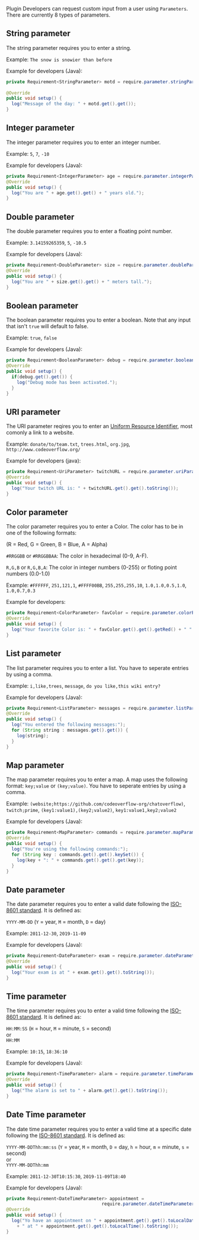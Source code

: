 Plugin Developers can request custom input from a user using `Parameters`. There are currently 8 types of parameters.
## String parameter
The string parameter requires you to enter a string. 

Example: `The snow is snowier than before`

Example for developers (Java): 
```java
private Requirement<StringParameter> motd = require.parameter.stringParameter("motd");
    
@Override
public void setup() {
  log("Message of the day: " + motd.get().get());
}
```
## Integer parameter
The integer parameter requires you to enter an integer number.

Example: `5`, `7`, `-10`

Example for developers (Java): 
```java
private Requirement<IntegerParameter> age = require.parameter.integerParameter("age");
@Override
public void setup() {
  log("You are " + age.get().get() + " years old.");
}
```
## Double parameter
The double parameter requires you to enter a floating point number.

Example: `3.14159265359`, `5`, `-10.5`

Example for developers (Java): 
```java
private Requirement<DoubleParameter> size = require.parameter.doubleParameter("size");
@Override
public void setup() {
  log("You are " + size.get().get() + " meters tall.");
}
```
## Boolean parameter
The boolean parameter requires you to enter a boolean. Note that any input that isn't `true` will default to false.

Example: `true`, `false`

Example for developers (Java):
```java
private Requirement<BooleanParameter> debug = require.parameter.booleanParameter("debug");
@Override
public void setup() {
  if(debug.get().get()) {
    log("Debug mode has been activated.");
  }
}
```
## URI parameter
The URI parameter reqires you to enter an [Uniform Resource Identifier](https://en.wikipedia.org/wiki/Uniform_Resource_Identifier), most comonly a link to a website.

Example: `donate/to/team.txt`, `trees.html`, `org.jpg`, `http://www.codeoverflow.org/`

Example for developers (java): 
```java
private Requirement<UriParameter> twitchURL = require.parameter.uriParameter("twitchURL");
@Override
public void setup() {
  log("Your twitch URL is: " + twitchURL.get().get().toString());
}
```
## Color parameter
The color parameter requires you to enter a Color. The color has to be in one of the following formats:

(R = Red, G = Green, B = Blue, A = Alpha)

`#RRGGBB` or `#RRGGBBAA`: The color in hexadecimal (0-9, A-F).

`R,G,B` or `R,G,B,A`: The color in integer numbers (0-255) or floting point numbers (0.0-1.0)

Example: `#FFFFFF`, `251,121,1`, `#FFFF00BB`, `255,255,255,10`, `1.0,1.0,0.5,1.0`, `1.0,0.7,0.3`

Example for developers:
```java
private Requirement<ColorParameter> favColor = require.parameter.colorParameter("favColor");
@Override
public void setup() {
  log("Your favorite Color is: " + favColor.get().get().getRed() + " " + favColor.get().get().getGreen() + " " + favColor.get().get().getGreen());
}
```
## List parameter
The list parameter requires you to enter a list. You have to seperate entries by using a comma.

Example: `i,like,trees`, `message`, `do you like,this wiki entry?`

Example for developers (Java):
```java
private Requirement<ListParameter> messages = require.parameter.listParameter("messages");
@Override
public void setup() {
  log("You entered the following messages:");
  for (String string : messages.get().get()) {
    log(string);
  }
}
```
## Map parameter
The map parameter requires you to enter a map. A map uses the following format: `key;value` or `(key;value)`. You have to seperate entries by using a comma.

Example: `(website;https://github.com/codeoverflow-org/chatoverflow)`, `twitch;prime`, `(key1:value1),(key2;value2)`, `key1:value1,key2;value2`

Example for developers (Java):
```java
private Requirement<MapParameter> commands = require.parameter.mapParameter("commands");
@Override
public void setup() {
  log("You're using the following commands:");
  for (String key : commands.get().get().keySet()) {
    log(key + ": " + commands.get().get().get(key));
  }
}
```
## Date parameter
The date parameter requires you to enter a valid date following the [ISO-8601 standard](https://en.wikipedia.org/wiki/ISO_8601). It is defined as:

`YYYY-MM-DD` (`Y` = year, `M` = month, `D` = day)

Example: `2011-12-30`, `2019-11-09`

Example for developers (Java):
```java
private Requirement<DateParameter> exam = require.parameter.dateParameter("exam");
@Override
public void setup() {
  log("Your exam is at " + exam.get().get().toString());
}
```
## Time parameter
The time parameter requires you to enter a valid time following the [ISO-8601 standard](https://en.wikipedia.org/wiki/ISO_8601). It is defined as:

`HH:MM:SS` (`H` = hour, `M` = minute, `S` = second)  
or  
`HH:MM`


Example: `10:15`, `18:36:10`

Example for developers (Java):
```java
private Requirement<TimeParameter> alarm = require.parameter.timeParameter("alarm");
@Override
public void setup() {
  log("The alarm is set to " + alarm.get().get().toString());
}
```
## Date Time parameter
The date time parameter requires you to enter a valid time at a specific date following the [ISO-8601 standard](https://en.wikipedia.org/wiki/ISO_8601). It is defined as:

`YYYY-MM-DDThh:mm:ss` (`Y` = year, `M` = month, `D` = day, `h` = hour, `m` = minute, `s` = second)  
or  
`YYYY-MM-DDThh:mm`


Example: `2011-12-30T10:15:30`, `2019-11-09T18:40`

Example for developers (Java):
```java
private Requirement<DateTimeParameter> appointment = 
                                    require.parameter.dateTimeParameter("appointment");
@Override
public void setup() {
  log("Yo have an appointment on " + appointment.get().get().toLocalDate().toString() 
    + " at " + appointment.get().get().toLocalTime().toString());
}
```
